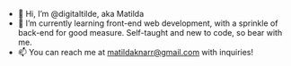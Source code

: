 - 👋 Hi, I’m @digitaltilde, aka Matilda
- 🌱 I’m currently learning front-end web development, with a sprinkle of back-end for good measure. Self-taught and new to code, so bear with me.
- 📫 You can reach me at matildaknarr@gmail.com with inquiries!

<!---
digitaltilde/digitaltilde is a ✨ special ✨ repository because its `README.md` (this file) appears on your GitHub profile.
You can click the Preview link to take a look at your changes.
--->
